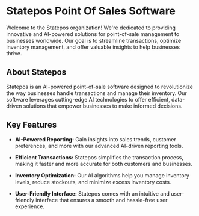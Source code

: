 # Statepos Point Of Sales Software

Welcome to the Statepos organization! We're dedicated to providing innovative and AI-powered solutions for point-of-sale management to businesses worldwide. Our goal is to streamline transactions, optimize inventory management, and offer valuable insights to help businesses thrive.

## About Statepos

Statepos is an AI-powered point-of-sale software designed to revolutionize the way businesses handle transactions and manage their inventory. Our software leverages cutting-edge AI technologies to offer efficient, data-driven solutions that empower businesses to make informed decisions.

## Key Features

- **AI-Powered Reporting:** Gain insights into sales trends, customer preferences, and more with our advanced AI-driven reporting tools.

- **Efficient Transactions:** Statepos simplifies the transaction process, making it faster and more accurate for both customers and businesses.

- **Inventory Optimization:** Our AI algorithms help you manage inventory levels, reduce stockouts, and minimize excess inventory costs.

- **User-Friendly Interface:** Statepos comes with an intuitive and user-friendly interface that ensures a smooth and hassle-free user experience.


